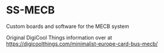 # SS-MECB
 Custom boards and software for the MECB system
 
 Original DigiCool Things information over at https://digicoolthings.com/minimalist-europe-card-bus-mecb/
